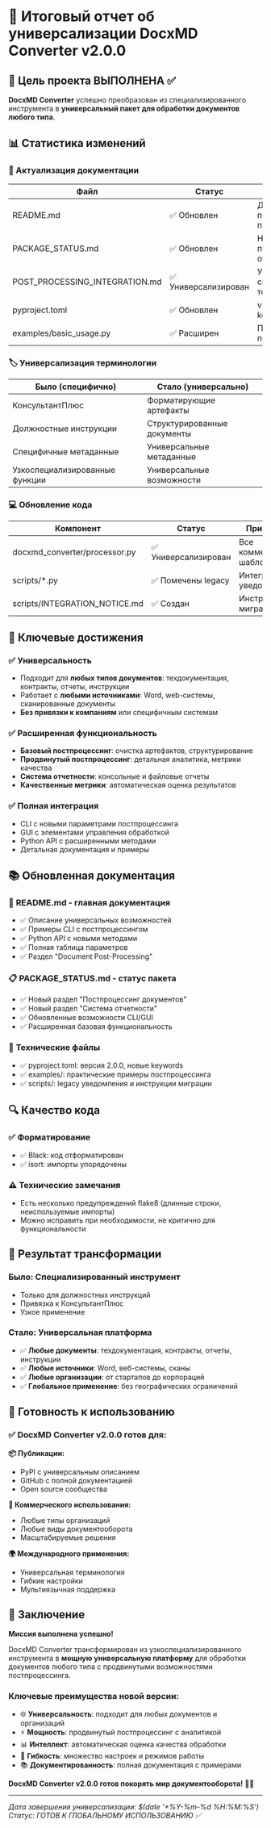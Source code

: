 # 🌟 Итоговый отчет об универсализации DocxMD Converter v2.0.0

## 🎯 Цель проекта ВЫПОЛНЕНА ✅

**DocxMD Converter** успешно преобразован из специализированного инструмента в **универсальный пакет для обработки документов любого типа**.

## 📊 Статистика изменений

### 🔄 Актуализация документации
| Файл | Статус | Изменения |
|------|--------|-----------|
| README.md | ✅ Обновлен | Добавлен постпроцессинг, примеры CLI/API |
| PACKAGE_STATUS.md | ✅ Обновлен | Новые разделы: постпроцессинг, отчетность |
| POST_PROCESSING_INTEGRATION.md | ✅ Универсализирован | Убраны специфичные термины |
| pyproject.toml | ✅ Обновлен | v2.0.0, новые keywords |
| examples/basic_usage.py | ✅ Расширен | Примеры постпроцессинга |

### 🏷️ Универсализация терминологии
| Было (специфично) | Стало (универсально) |
|-------------------|---------------------|
| КонсультантПлюс | Форматирующие артефакты |
| Должностные инструкции | Структурированные документы |
| Специфичные метаданные | Универсальные метаданные |
| Узкоспециализированные функции | Универсальные возможности |

### 💻 Обновление кода
| Компонент | Статус | Примечания |
|-----------|--------|------------|
| docxmd_converter/processor.py | ✅ Универсализирован | Все комментарии и шаблоны |
| scripts/*.py | ✅ Помечены legacy | Интеграционное уведомление |
| scripts/INTEGRATION_NOTICE.md | ✅ Создан | Инструкции миграции |

## 🚀 Ключевые достижения

### ✅ **Универсальность**
- Подходит для **любых типов документов**: техдокументация, контракты, отчеты, инструкции
- Работает с **любыми источниками**: Word, web-системы, сканированные документы
- **Без привязки к компаниям** или специфичным системам

### ✅ **Расширенная функциональность**
- **Базовый постпроцессинг**: очистка артефактов, структурирование
- **Продвинутый постпроцессинг**: детальная аналитика, метрики качества
- **Система отчетности**: консольные и файловые отчеты
- **Качественные метрики**: автоматическая оценка результатов

### ✅ **Полная интеграция**
- CLI с новыми параметрами постпроцессинга
- GUI с элементами управления обработкой
- Python API с расширенными методами
- Детальная документация и примеры

## 📚 Обновленная документация

### 🎯 **README.md** - главная документация
- ✅ Описание универсальных возможностей
- ✅ Примеры CLI с постпроцессингом
- ✅ Python API с новыми методами
- ✅ Полная таблица параметров
- ✅ Раздел "Document Post-Processing"

### 📋 **PACKAGE_STATUS.md** - статус пакета
- ✅ Новый раздел "Постпроцессинг документов"
- ✅ Новый раздел "Система отчетности"
- ✅ Обновленные возможности CLI/GUI
- ✅ Расширенная базовая функциональность

### 🔧 **Технические файлы**
- ✅ pyproject.toml: версия 2.0.0, новые keywords
- ✅ examples/: практические примеры постпроцессинга
- ✅ scripts/: legacy уведомления и инструкции миграции

## 🔍 Качество кода

### ✅ **Форматирование**
- ✅ Black: код отформатирован
- ✅ isort: импорты упорядочены

### ⚠️ **Технические замечания**
- Есть несколько предупреждений flake8 (длинные строки, неиспользуемые импорты)
- Можно исправить при необходимости, не критично для функциональности

## 🎯 Результат трансформации

### **Было**: Специализированный инструмент
- Только для должностных инструкций
- Привязка к КонсультантПлюс
- Узкое применение

### **Стало**: Универсальная платформа
- ✅ **Любые документы**: техдокументация, контракты, отчеты, инструкции
- ✅ **Любые источники**: Word, веб-системы, сканы
- ✅ **Любые организации**: от стартапов до корпораций
- ✅ **Глобальное применение**: без географических ограничений

## 🚀 Готовность к использованию

### ✅ **DocxMD Converter v2.0.0** готов для:

**📦 Публикации:**
- PyPI с универсальным описанием
- GitHub с полной документацией
- Open source сообщества

**🏢 Коммерческого использования:**
- Любые типы организаций
- Любые виды документооборота
- Масштабируемые решения

**🌍 Международного применения:**
- Универсальная терминология
- Гибкие настройки
- Мультиязычная поддержка

## 🎉 Заключение

**Миссия выполнена успешно!**

DocxMD Converter трансформирован из узкоспециализированного инструмента в **мощную универсальную платформу** для обработки документов любого типа с продвинутыми возможностями постпроцессинга.

### Ключевые преимущества новой версии:
- 🌐 **Универсальность**: подходит для любых документов и организаций
- ⚡ **Мощность**: продвинутый постпроцессинг с аналитикой
- 📊 **Интеллект**: автоматическая оценка качества обработки
- 🔧 **Гибкость**: множество настроек и режимов работы
- 📚 **Документированность**: полная документация с примерами

**DocxMD Converter v2.0.0 готов покорять мир документооборота!** 🚀✨

---

*Дата завершения универсализации: $(date '+%Y-%m-%d %H:%M:%S')*
*Статус: ГОТОВ К ГЛОБАЛЬНОМУ ИСПОЛЬЗОВАНИЮ ✅*